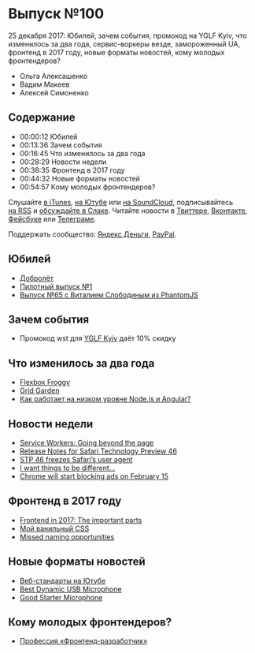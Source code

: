 # Выпуск №100

25 декабря 2017: Юбилей, зачем события, промокод на YGLF Kyiv, что изменилось за два года, сервис-воркеры везде, замороженный UA, фронтенд в 2017 году, новые форматы новостей, кому молодых фронтендеров?

- Ольга Алексашенко
- Вадим Макеев
- Алексей Симоненко

## Содержание

- 00:00:12 Юбилей
- 00:13:36 Зачем события
- 00:16:45 Что изменилось за два года
- 00:28:29 Новости недели
- 00:38:35 Фронтенд в 2017 году
- 00:44:32 Новые форматы новостей
- 00:54:57 Кому молодых фронтендеров?

Слушайте [в iTunes](https://itunes.apple.com/podcast/id1080500016), [на Ютубе](https://www.youtube.com/playlist?list=PLMBnwIwFEFHcwuevhsNXkFTcadeX5R1Go) или [на SoundCloud](https://soundcloud.com/web-standards), подписывайтесь [на RSS](https://web-standards.ru/podcast/feed/) и [обсуждайте в Слаке](http://slack.web-standards.ru/). Читайте новости в [Твиттере](https://twitter.com/webstandards_ru), [Вконтакте](https://vk.com/webstandards_ru), [Фейсбуке](https://www.facebook.com/webstandardsru) или [Телеграме](https://t.me/webstandards_ru).

Поддержать сообщество: [Яндекс Деньги](https://money.yandex.ru/to/41001119329753), [PayPal](https://www.paypal.me/pepelsbey).

## Юбилей

- [Добролёт](http://dobroletstudio.ru/)
- [Пилотный выпуск №1](https://soundcloud.com/web-standards/pilot-1)
- [Выпуск №65 с Виталием Слободиным из PhantomJS](https://soundcloud.com/web-standards/episode-65)

## Зачем события

- Промокод wst для [YGLF Kyiv](http://yglf.com.ua/) даёт 10% скидку

## Что изменилось за два года

- [Flexbox Froggy](http://flexboxfroggy.com/)
- [Grid Garden](http://cssgridgarden.com/)
- [Как работает на низком уровне Node.js и Angular?](https://toster.ru/q/489934)

## Новости недели

- [Service Workers: Going beyond the page](https://blogs.windows.com/msedgedev/2017/12/19/service-workers-going-beyond-page/)
- [Release Notes for Safari Technology Preview 46](https://webkit.org/blog/8042/release-notes-for-safari-technology-preview-46/)
- [STP 46 freezes Safari’s user agent](https://twitter.com/rmondello/status/943545865204989953)
- [I want things to be different…](http://webcomicname.com/post/152958755984)
- [Chrome will start blocking ads on February 15](https://venturebeat.com/2017/12/19/chrome-will-start-blocking-ads-on-february-15/)

## Фронтенд в 2017 году

- [Frontend in 2017: The important parts](https://medium.com/p/4548d085977f)
- [Мой ванильный CSS](https://youtu.be/CaDnbOjXjRg)
- [Missed naming opportunities](https://twitter.com/zachleat/status/942803370712223744)

## Новые форматы новостей

- [Веб-стандарты на Ютубе](https://www.youtube.com/webstandards_ru/)
- [Best Dynamic USB Microphone](https://youtu.be/Gnu0QBNZ4AU)
- [Good Starter Microphone](https://youtu.be/EHgSC3C0pTw)

## Кому молодых фронтендеров?

- [Профессия «Фронтенд-разработчик»](https://htmlacademy.ru/profession/frontender)
